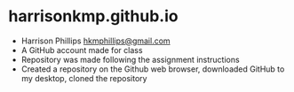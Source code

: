 # harrisonkmp.github.io
- Harrison Phillips hkmphillips@gmail.com
- A GitHub account made for class
- Repository was made following the assignment instructions
- Created a repository on the Github web browser, downloaded GitHub to my desktop, cloned the repository